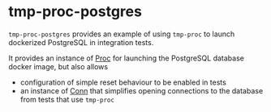 # tmp-proc-postgres

`tmp-proc-postgres` provides an example of using `tmp-proc` to launch dockerized
PostgreSQL in integration tests.

It provides an instance of [Proc][1] for launching the PostgreSQL database docker image,
but also allows

  * configuration of simple reset behaviour to be enabled in tests
  * an instance of [Conn][2] that simplifies opening connections to the database from
    tests that use `tmp-proc`

[1]: https://hackage.haskell.org/package/tmp-proc-0.5.0.0/docs/System-TmpProc-Docker.html#t:Proc
[2]: https://hackage.haskell.org/package/tmp-proc-0.5.0.0/docs/System-TmpProc-Docker.html#t:Conn
